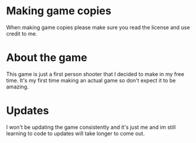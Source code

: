 # Making game copies

When making game copies please make sure you read the license and use credit to me.

# About the game

This game is just a first person shooter that I decided to make in my free time. It's my first time making an actual game so don't expect it to be amazing.

# Updates

I won't be updating the game consistently and it's just me and im still learning to code to updates will take longer to come out.
